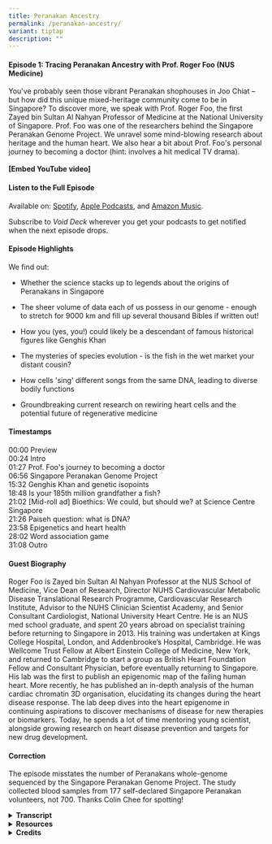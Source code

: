 ```yaml
---
title: Peranakan Ancestry
permalink: /peranakan-ancestry/
variant: tiptap
description: ""
---
```

<h4><strong>Episode 1: Tracing Peranakan Ancestry with Prof. Roger Foo (NUS Medicine)</strong></h4>
<p>You've probably seen those vibrant Peranakan shophouses in Joo Chiat –
but how did this unique mixed-heritage community come to be in Singapore?
To discover more, we speak with Prof. Roger Foo, the first Zayed bin Sultan
Al Nahyan Professor of Medicine at the National University of Singapore.
Prof. Foo was one of the researchers behind the Singapore Peranakan Genome
Project. We unravel some mind-blowing research about heritage and the human
heart. We also hear a bit about Prof. Foo's personal journey to becoming
a doctor (hint: involves a hit medical TV drama).&nbsp;
<br>
<br><strong>[Embed YouTube video]</strong>
</p>
<h4><strong>Listen to the Full Episode</strong></h4>
<p>Available on: <a href="https://bit.ly/voiddeckspotify" rel="noopener nofollow" target="_blank">Spotify</a>,
<a href="https://bit.ly/voiddeckapplepodcasts" rel="noopener nofollow" target="_blank">Apple Podcasts</a>, and <a href="https://music.amazon.com/podcasts/16e9064d-264a-4182-ab15-756ae9b238cb/void-deck" rel="noopener nofollow" target="_blank">Amazon Music</a>.</p>
<p>Subscribe to <em>Void Deck</em> wherever you get your podcasts to get notified
when the next episode drops.</p>
<h4><strong>Episode Highlights</strong></h4>
<p>We find out:</p>
<ul data-tight="true" class="tight">
<li>
<p>Whether the science stacks up to legends about the origins of Peranakans
in Singapore</p>
</li>
<li>
<p>The sheer volume of data each of us possess in our genome - enough to
stretch for 9000 km and fill up several thousand Bibles if written out!</p>
</li>
<li>
<p>How you (yes, you!) could likely be a descendant of famous historical
figures like Genghis Khan</p>
</li>
<li>
<p>The mysteries of species evolution - is the fish in the wet market your
distant cousin?</p>
</li>
<li>
<p>How cells 'sing' different songs from the same DNA, leading to diverse
bodily functions</p>
</li>
<li>
<p>Groundbreaking current research on rewiring heart cells and the potential
future of regenerative medicine</p>
</li>
</ul>
<h4><strong>Timestamps</strong></h4>
<p>00:00 Preview
<br>00:24 Intro
<br>01:27 Prof. Foo's journey to becoming a doctor
<br>06:56 Singapore Peranakan Genome Project
<br>15:32 Genghis Khan and genetic isopoints
<br>18:48 Is your 185th million grandfather a fish?
<br>21:02 [Mid-roll ad] Bioethics: We could, but should we? at Science Centre
Singapore
<br>21:26 Paiseh question: what is DNA?
<br>23:58 Epigenetics and heart health
<br>28:02 Word association game
<br>31:08 Outro</p>
<h4><strong>Guest Biography</strong></h4>
<p>Roger Foo is Zayed bin Sultan Al Nahyan Professor at the NUS School of
Medicine, Vice Dean of Research, Director NUHS Cardiovascular Metabolic
Disease Translational Research Programme, Cardiovascular Research Institute,
Advisor to the NUHS Clinician Scientist Academy, and Senior Consultant
Cardiologist, National University Heart Centre. He is an NUS med school
graduate, and spent 20 years abroad on specialist training before returning
to Singapore in 2013. His training was undertaken at Kings College Hospital,
London, and Addenbrooke’s Hospital, Cambridge. He was Wellcome Trust Fellow
at Albert Einstein College of Medicine, New York, and returned to Cambridge
to start a group as British Heart Foundation Fellow and Consultant Physician,
before eventually returning to Singapore. His lab was the first to publish
an epigenomic map of the failing human heart. More recently, he has published
an in-depth analysis of the human cardiac chromatin 3D organisation, elucidating
its changes during the heart disease response. The lab deep dives into
the heart epigenome in continuing aspirations to discover mechanisms of
disease for new therapies or biomarkers. Today, he spends a lot of time
mentoring young scientist, alongside growing research on heart disease
prevention and targets for new drug development.</p>
<h4><strong>Correction</strong></h4>
<p>The episode misstates the number of Peranakans whole-genome sequenced
by the Singapore Peranakan Genome Project. The study collected blood samples
from 177 self-declared Singapore Peranakan volunteers, not 700. Thanks
Colin Chee for spotting!</p>
<div data-type="detailGroup" class="isomer-accordion isomer-accordion-white">
<details class="isomer-details">
<summary><strong>Transcript</strong>
</summary>
<div data-type="detailsContent" class="isomer-details-content">
<p>
<br><em>This transcript has been lightly edited for readability. </em>
<br>
<br><strong>Rishii </strong>Whoa!</p>
<p><strong>Jacy </strong>That is mindblowing.&nbsp;</p>
<p><strong>Rishii </strong>So<strong> </strong>you're saying that everyone,
okay, not everyone, but a lot of the people who are listening to this podcast
are probably related to Genghis Khan. <em>[Editor's note: </em><a href="https://www.sciencedirect.com/science/article/pii/S0002929707605874" rel="noopener nofollow" target="_blank">A 2003 study</a><em> estimated that 16 million men were likely descended from Genghis Khan.]</em>
</p>
<p><strong>Prof. Foo </strong>Yeah, it's true. Yes, because if you can say
that Genghis Khan has a descendant today, then he must be an ancestor to
everybody today, if he has passed the [<a href="https://www.scientificamerican.com/article/humans-are-all-more-closely-related-than-we-commonly-think/" rel="noopener nofollow" target="_blank">genetic isopoint</a>].
<br>
<br>[Upbeat electronica music playing]</p>
<p><strong>Rishii </strong>Hey there, welcome to <em>Void Deck</em>, a casual
science podcast brought to you by Science Centre Singapore. We bring science
out of the labs and put scientists in singlets. Each episode, we sit back
with a local science changemaker and ask all the questions that you are
too paiseh to ask. I'm your host Rishii, and today we're joined by my colleague
Jacy, a science educator at the centre.</p>
<p><strong>Jacy </strong>Hi everyone.</p>
<p><strong>Rishii </strong>Hi Jacy, and today's episode is on tracing Peranakan
ancestry. You've probably seen those vibrant Peranakan shophouses in Joo
Chiat, but how did this unique community come to be in Singapore? To discover
more, we speak with Prof. Roger Foo, the first Zayed bin Sultan Al Nahyan
Professor of Medicine at the National University of Singapore.</p>
<p><strong>Jacy</strong> If you enjoy our content, hit the follow button and
show us some love with a five-star rating. Thanks for tuning in and exploring
the universe from the heartlands.</p>
<p><strong>Rishii </strong>Welcome, Prof Foo, to the podcast.</p>
<p><strong>Prof. Foo </strong>Thanks a lot, Rishii. Thanks for having me.</p>
<p><strong>Rishii </strong>Okay, so Prof, maybe we could start with just
learning more about yourself. So as a child, did you always want to be
a doctor?</p>
<p><strong>Prof. Foo </strong>So Rishii, this takes back quite a lot of years.
I would have to say that it wasn't all that clear. I lived in a HDB flat
and there was a really famous GP at the bottom of our block and my parents
were in great adoration of him. And every time that we went to see him
for our family health and so on, there was always a comment that, wow,
this guy is doing great work. So yeah, I guess it developed kind of from
there. So I worked hard, studied hard and got into medical school.</p>
<p><strong>Rishii </strong>Oh, okay. Okay. Wow. I mean, I guess we should
thank that GP that played such an inspiring role. Can I check with you,
if I’m right, you are a senior cardiologist consultant. So what made you
choose this path?</p>
<p><strong>Prof. Foo </strong>So Rishii, that one's also not too difficult.
When we were in med school, there were a few of us put together in something
known as anatomy dissection table. This is the part where we do dissection
over a human body. And the group of us were really fascinated with the
heart and we drove each other into the craziness about hearts, always.</p>
<p>Then going further, when we started seeing patients using the stethoscope,
that's also the thing that is most used by cardiologists, listening to
heart sounds. And then came the interpretation of ECGs. So at every step
of the way, there was always intrigue, at least for me in my mind, about
cardiology and how the heart functions. So it was quite clear that I would
take up that route of cardiology.</p>
<p><strong>Rishii </strong>Oh, wow. I just want to go back to the part where
you just casually mentioned dissection of the human body. So what was that
like, you know, the first time? Was it queasy?</p>
<p><strong>Prof. Foo </strong>Yeah, Rishii. Okay, so it really is interesting.
The word is cadaver, right? So these are bodies that have been donated
for the education and training of doctors. They got us into a room. At
that time, this is how it happens. All 300, I think, of us students, first
day at the dissection hall, we put our hands on each of our cadavers. Ten
of us share one. And then we do a swearing. Today we have a white coat
ceremony for incoming medical students.</p>
<p>In those days, the white coat was in this cadaver room. And then the smell
of formalin just hits you. Even today, if I were to smell it, it's something
that you will never forget.</p>
<p><strong>Rishii </strong>Wow. It's like an initiation ceremony of sorts.
We understand that you were a huge fan of <em>Grey’s Anatomy</em> when you
were growing up. I think a lot of people listening to this were probably,
maybe, a big fan of it as well. So was it anything like the TV show?</p>
<p><strong>Prof. Foo </strong>The ER or the A&amp;E in the UK really was
like that. On one of my first weeks being on call in King's College, London,
this is in the depths of South London, there were gunshot wounds that were
coming in. There were broken legs. There were drunkards that were punching
doctors. I got kicked and punched before. So it really is <em>Grey's Anatomy</em>.</p>
<p>And also having to familiarise myself with all the slang terms for different
types of drugs because here we only read it in textbooks and we don't get
exposed to it. And we don't even have, lesser knowledge, know how to treat
patients that come in with drug overdose. But there it's like bread and
butter. And if you know London, South London in the days of the 1990s really
was quite dark still. So it was quite an initiation.</p>
<p><strong>Rishii </strong>Wow, that sounds like chaos. You should have your
own <em>Grey's Anatomy</em> show. But you were saying that it was really
intense and you had to deal with gunshot wounds and all of that. This was
really in the early stages of your career. How did you even get through
the day without just being traumatised?</p>
<p><strong>Prof. Foo </strong>Oh, I was very traumatised. I mean, to be fair,
Singaporean right, Chinese boy in a very comfortable, sheltered society
of Singapore being now exposed to all this kind of horror that I'm describing
to you, which was very real, I have to say, to remind you, it was really
quite bad. On the weekends, like Saturdays and Friday evenings, ambulances
will basically rove around that area to pick up drunkards from the street
and bring them in.</p>
<p>And sometimes they are so over the hill that you don't even know what's
the cause for their unconsciousness, etc. It can be really quite hairy
and bad. I remember times when I would just run to the toilet and close
the door. Oh my God, even bringing that up now. Just for a few minutes
to chill myself in that room, in that small toilet room. But I mean, we
go past it.</p>
<p>It was interesting because I got to see another side of the world, I guess,
or of life, right? And also got to interact with all sorts of different
people of different walks of life.</p>
<p><strong>Rishii </strong>Wow, I wasn't expecting that level of intensity.
This sounds a lot worse than the TV show itself. But thank you so much
for sharing that. I think that's very exciting from our point of view.
But like you said, it was deeply traumatising as well at that time.</p>
<p>Moving on to a later stage in your career, you've also took part in many
interesting projects. And one of it would be the Singapore Peranakan Genome
Project. Could you tell us more about that and what exactly is this project
about?</p>
<p><strong>Prof. Foo </strong>Yeah, sure, Rishii. So that was the nice part
about coming back to work in Singapore because about the year 2012-2013
when I came back, it really was boom time for genomics. And here in Singapore,
there was so much resource that was being poured in. That was the key reason
why I realised I cannot not come back to Singapore now. This is a huge
opportunity. So the Peranakan project was conceived on the back of the
Singapore Genome Project.</p>
<p>So the government has put aside money. In fact, today it's still doing
it to sequence the population. So there are many people who maybe some
of you listening have already been whole genome sequence. In fact, I invite
you to go for your whole genome sequence if you like. There is a population
level sequencing project. And at that time, I mentioned to your colleague
Jacy here that there was a scientist in our institute whose expertise is
on this topic called genetic admixture.</p>
<p>So he was very keen to study the genetics of each person and look for
the mixture of ancestry. And he's from China and he's trained in the US.
And he's at that time fairly unfamiliar with Singapore, but familiar enough
to have tasted Peranakan food and realised there's this really interesting
culture. So he reached out to me.</p>
<p>I mean, we work in the same building and he asked if we would like to
carry out Peranakan project on the back of the population sequencing project.
So we managed to persuade the leaders of the population project to give
us a thousand samples to sequence Peranakans. So we ended up sequencing
700* Peranakan and studying the genetic admixture. <em>[Correction: </em>
<a href="https://doi.org/10.1093/molbev/msab187" rel="noopener nofollow" target="_blank">the study</a><em> collected blood samples from 177, not 700, self-declared Singapore Peranakan volunteers.]</em>
</p>
<p><strong>Jacy </strong>Wow, that's so cool. So maybe for the laypeople
who don't really know so much about DNA and sequencing, could you explain
a bit about what exactly is admixture?</p>
<p><strong>Prof. Foo </strong>Okay, nice Jacy. So the DNA is taken out of,
well in this case, we take it out of the blood. So we extract the blood
from these volunteers, participants, subjects, and then we isolate and
harvest the DNA out. And we, actually it's just biochemistry. It's put
into a sequencing machine and the sequencing machine reads the genetic
output, the genome of the individual.</p>
<p><strong>Jacy</strong> So something like deciphering a recipe in a sense.</p>
<p><strong>Prof. Foo </strong>Yeah, absolutely. So in each one of us, we
are made up of millions and gazillions of cells and the cells each contain
blueprint, which is our DNA.</p>
<p><strong>Rishii </strong>How do you even like read these results? Is it
like very technical or like it just tells you like, 20% Malay, 50% Chinese?
Does the system break it down in such layman terms or is it very technical?</p>
<p><strong>Prof. Foo </strong>No, no, actually it's very simple. There are
four bases that are called nucleic acids also in our DNA system. It's exactly
the same DNA that all living things are made of. So like plants, insects,
the whole world, right? Bacteria, every living thing has DNA. And the DNA
is made up of four bases or nucleic acids in different or in fermentation
and sequence, hence sequencing the term.</p>
<p>And the way that it's sequenced comes out telling you which base is in
which position. And if you wanted to, it's possible to take that result
and print it out into an encyclopaedia of yourself. Oh, wow. So for example,
if you went to the Wellcome Trust Museum in London, there is in a cupboard
the whole genome of a human being.</p>
<p>So that human being gave his blood and had himself sequenced and now it's
printed out into something like 50 volumes of his genome. So if you open
each book, 50 volumes of them, right, you will see the letters ACGT representing
the four bases. And of course, it's like hieroglyphics, right? You are
reading A, C, G, T, G, G, T, T, G, A, C, G.</p>
<p>So it's basically a long string of letters. I am told that statistically,
if you stretch out the letters, it will run for 9000 kilometres. And if
we think that there are 3 billion bases per genome, then that's several
thousand Bibles. So that's your fifty volumes.</p>
<p><strong>Rishii </strong>And that's just one person. One person's genome.</p>
<p><strong>Jacy </strong>That is a lot of information.</p>
<p><strong>Rishii </strong>To fill up a library.&nbsp;</p>
<p><strong>Jacy </strong>Yes. So I assume that in this project you took all
this information from different people and then you compared them and then
you found more about their heritage and their ancestry. So going back to
the Peranakan Genome Project, how did you manage to convince the Peranakans
to participate? What made them want to donate their blood and DNA for this?</p>
<p><strong>Prof. Foo </strong>Oh yeah, Jacy, that part is really fun. So
the Peranakan people in Singapore are a very tight-knit community and we,
or somehow or other, we know of a few Peranakan friends who are quite prominent
in that community. I suppose I can mention his name. One of them is Peter
Lee, who is very prominent in even hosting some TV shows around histories
around this area, right? Southeast Asian history.</p>
<p><strong>Prof. Foo </strong>So it wasn't hard before someone like Peter
Lee and a few of the others floated this project up to the community and
they gathered around it with great force, all wanting to participate and
contribute their DNA.</p>
<p><strong>Jacy </strong>Wow, that's nice. They must be very proud of their
heritage.</p>
<p><strong>Prof. Foo </strong>Yeah, you're right. They are. I mean, they're
also very keen to find out about this kind of ancestry questions.</p>
<p><strong>Jacy </strong>So tapping on that, how did they respond to the
results of the research?</p>
<p><strong>Prof. Foo </strong>Yeah, it's interesting. So I better be careful
what I say.<strong> </strong>A lot of them were interested to know whether
there really is so-called Malay ancestry in their genetics. There's always
this, they are much better at telling this story themselves. I mean, I'm
not Peranakan myself. There's always this legend that there was a Chinese
princess that came from China and from her, with the local Malay leaders,
gave rise to the Peranakan that we have now today.</p>
<p>There's also another legend that a lot the Chinese merchants that came
from China hooked up with local indigenous ladies and then had the Peranakan
culture and so on. So I think in a way, the genetic experiment or project,
I guess, revealed some of these.</p>
<p>If you believe the science that came out of it, which we do, of course,
then it's saying that there really is Malay ancestry in Peranakan quite
clearly, quite distinctly.</p>
<p><strong>Rishii </strong>So based on your study, which legend do you think
corresponds to your results the most?</p>
<p><strong>Prof. Foo </strong>The one that involves a female Malay ancestor.
So the research reveals, and it's published and peer-reviewed, etc., reveals
that about six to nine generations ago, a Malay female ancestor exists
in this Peranakan people. But don't forget that this was taking the bloods
of individuals that are self-declaring as Peranakans.</p>
<p>So it's really more, at the end of the day, a lot of this is an agreement
that this is more cultural than a hard and fast rule. You can't say you
are not Peranakan because you don't have this. Because a lot of them are
practising Peranakans today culturally. But in the general analysis of
the entire 700* people <em>[correction: <a href="https://doi.org/10.1093/molbev/msab187" rel="noopener nofollow" target="_blank">177 people</a>]</em>,
most of them have 5% amount of Malay ancestry in genetics in their genome.</p>
<p>Which is more than you would find in a person who is self-declared as
a Chinese, like myself, for example.</p>
<p><strong>Rishii </strong>Oh, that's interesting.</p>
<p><strong>Prof. Foo</strong> So for myself, which is, I would say I'm fully
Chinese because I don't practise Peranakan culture, etc., my genetics does
not show any Malay ancestry.</p>
<p><strong>Rishii </strong>I used to have a dream where if I could trace
back my ancestry, I was hoping to be related to some South Indian king,
or some royalty. Would you be able to actually trace it back to a single
person?</p>
<p><strong>Prof. Foo </strong>Well, so, Rishii, you probably are a descendant
of Kublai Khan and Genghis Khan. <em>[Editor's note: </em><a href="https://www.sciencedirect.com/science/article/pii/S0002929707605874" rel="noopener nofollow" target="_blank">A 2003 study</a><em> estimated that 16 million men were likely descended from Genghis Khan.] </em>So
there are people who --</p>
<p><strong>Rishii </strong>--That's pretty cool.</p>
<p><strong>Prof. Foo </strong>I think all of us are, so that's the sad thing
too. So there is a line of research that is looking exactly at evolution
and evolutionary genetics. So start from this point. Each one of us have
two parents, right? And the two parents have two parents and so on. So
two to the power of N.</p>
<p>And if you build up the pedigree going backwards, you end up with millions
of people as being your ancestors to which you are a descendant. But the
reality is that it wasn't so many people that lived during that time. There
is a lot of people that occupy more than one position in that tree. So
it's more a web than a tree.</p>
<p><strong>Rishii </strong>Okay. I see that's an interesting way to put it,
like a web.</p>
<p><strong>Prof. Foo </strong>So in this web, if you go back enough times,
there's such a thing known as a <a href="https://www.scientificamerican.com/article/humans-are-all-more-closely-related-than-we-commonly-think/" rel="noopener nofollow" target="_blank">genetic isopoint</a> where
everybody that lived in that year, if they have descendants living today,
they would be the ancestor of everybody today.</p>
<p><strong>Jacy </strong>Whoa, that is mind-blowing.</p>
<p><strong>Rishii </strong>So you're saying that everyone, okay, not everyone,
but a lot of the people who are listening to this podcast are probably
related to Genghis Khan.</p>
<p><strong>Prof. Foo </strong>Yeah, it's true. Yes, because if you can say
that Genghis Khan has a descendant today, then he must be an ancestor to
everybody today, if he has passed that [<a href="https://www.scientificamerican.com/article/humans-are-all-more-closely-related-than-we-commonly-think/" rel="noopener nofollow" target="_blank">genetic isopoint</a>].</p>
<p><strong>Rishii </strong>Whoa, okay. That's a fact that I'm going to use
as any icebreaker now that I'm a descendant of Genghis Khan. But that's
so interesting, right? I don't think we've looked at ancestry that way,
at least for a layman like me. We always thought, everyone's different
roots and different people, but if we go down that route, it's a web and
it's all just linked to a few people.</p>
<p><strong>Jacy </strong>Yes, it means all of us are actually related and
connected to one another.</p>
<p><strong>Prof. Foo </strong>Yes, absolutely. That is exactly the point,
that there is sufficient inbreeding, if you look at it at a very high level.&nbsp;</p>
<p><strong>Rishii </strong>Wow, okay. Maybe we'll not dwell too much into
that. I do not want to ruin any relationships.</p>
<p><strong>Prof. Foo </strong>But also the point that there are many of us
who share ancestors that we are not even aware of. I think that's the most
important thing that comes out of this.</p>
<p><strong>Rishii </strong>So if you really put in effort to do research
and samples, you can actually find a lot of similarities.</p>
<p><strong>Prof. Foo </strong>A really good one is in the UK, because in
the UK, the royal family line, they really know who each king and queen
descended from. They can trace the ancestry, at least in the royal line,
all the way up to, let's say, Edward I and so on. If Edward I, and he does
have ancestors in the royal family today, or descendants in the royal family
today, he's actually the ancestor of everybody living in England today.&nbsp;</p>
<p><strong>Rishii </strong>Whoa. That's pretty insane. Okay, that seems similar
to what you referenced, a Richard Dawkins quote on another podcast, Third
Spacing, about how our 185th million grandfather was a fish. So, ah, the
fish in the market my cousins, Prof? I wonder.</p>
<p><strong>Prof. Foo </strong>It's a very different looking fish. Okay, please
do look up Richard Dawkins' book. I mean, it's fascinating. I think it
really helps you to rethink life altogether. And it's true, if you think
that, okay, so the analogy he uses, and here I'm just reconfiguring what
he actually says. Okay, so it's not my own thinking. If you put the photograph
of your father, and then your father's father, and his father, and his
father, and line it all the way back.</p>
<p>And if you go back to that generation I described to you, it's actually
the picture of a fish. And then if you go back even further, I mean, it
depends on how far you want to go, then it's a single cell, for example,
you know, the beginning of life.</p>
<p><strong>Rishii </strong>Right. So, in a sense, it's like a fish when humans
were not around.</p>
<p><strong>Prof. Foo </strong>Yeah, exactly. So, the idea is that it's very
hard to say when species started. Because the transition is, it's so hard
to think of this in the evolutionary time frame. Okay. And that's where
our human brain maybe cannot even think of it. Right. I mean, even in our
human life, I mean, when did you stop being a teenager and becoming an
adult? It's a gradual process. Right. That happens, right?</p>
<p><strong>Prof. Foo </strong>And that's the same when homo sapiens became
homo sapiens, and before it was a species before that. And the thing that
I find it hard to square up even is that species can only breed to give
its own species. Right. So, how does a new species come out of that? So,
these are really tough questions to get over in the mind, but it's just
explained by this very gradual process over evolutionary time.</p>
<p><strong>Rishii </strong>I mean, I guess that's the mysteries of the world,
right? Like we'll never figure out, like, just when we think we have all
the answers, the questions change.&nbsp;</p>
<p><strong>Jacy </strong>Yes.<strong> </strong>That is the beauty of science.</p>
<p>[Synthesizer music plays]</p>
<p><strong>Rishii </strong>Hello there, it's time for the mid-roll ad. You're
probably listening to this on the MRT with headphones or maybe out loud.
Have you ever thought about the DNA that encodes the shape of your ears?
Did you know that the University of Pittsburgh scientists found out that
49 genes contribute to earlobe attachment? Head down to the Science Centre
Singapore to learn more weird facts about DNA and the human body.&nbsp;</p>
<p><strong>Rishii </strong>I am here to ask all the paiseh questions as I
promised at the start of this show. So, what exactly is DNA? For those
who have been listening to this podcast up till this moment and they're
like, why is this guy talking about DNA? What exactly is DNA?</p>
<p><strong>Prof. Foo </strong>What do you think Jacy? What should we say?</p>
<p><strong>Rishii </strong>Help me out here.</p>
<p><strong>Prof. Foo </strong>It's the thing that I mentioned about the four
bases or the four nucleic acids, A, C, G and T. These are the four letters
of life. And if you take out the DNA and sequence it, it literally is the
four letters in the different sequence. And every cell in our body has
that blueprint of those letters. So, every cell has the same sequence.</p>
<p><strong>Rishii </strong>So, essentially, it is what makes us, us, in the
most abstract way possible that I can put it.</p>
<p><strong>Jacy </strong>So, it's like a code in a sense where we have all
these four letters and they are arranged in different orders and then different
orders of the letters will give us a different code. And then the code
will determine different characteristics that we have or different features.
For example, like the proteins in our body, the colour of our eyes, the
colour of our hair, something like that.</p>
<p><strong>Prof. Foo </strong>We mentioned that every cell has the same DNA
code. So, that's like the blueprint. And the blueprint, as what Jacy says,
gives rise to all the ways in which the cells function. And actually, if
you want to take one more step further, the interesting thing in recent
years is the discovery that different cells function differently even though
they have the same blueprint.</p>
<p>So, a brain cell in the same person, a brain cell and his lung cell and
his heart cell and liver cell all have the same blueprint, the same DNA
code. But they do different things and they function differently. The brain
cell functions differently from the liver cell.</p>
<p><strong>Rishii </strong>Is that because there are different parts of the
body?</p>
<p><strong>Prof. Foo </strong>No. So, really, at the end of the day, it turns
out that the code is just a blueprint and different parts of the code are
being used in different cells. So, it's like an analogy I've used. It's
like a songbook. Every cell has exactly the same songbook, that's their
blueprint, but different songs are being sung from that songbook.</p>
<p><strong>Rishii </strong>Right. So, they're just using the notes differently
in a sense. Exactly. Okay. I think that's a nice way to put it.</p>
<p><strong>Prof. Foo </strong>So, because the different notes are being used,
then they are carrying out the function so differently. And when we move
into a disease from health, then some of these songs become out of tune.</p>
<p><strong>Rishii </strong>Oh, okay.</p>
<p><strong>Jacy </strong>So, I think what you're referring to is your research
on epigenetics, if I'm not wrong. So, Prof just gave us a very good analogy
about what epigenetics is. And I believe he's referring to his research
on how the epigenetics affects heart health and also heart disease. So,
maybe you can tell us a bit about that.</p>
<p><strong>Prof. Foo </strong>Yeah, Jacy, thanks. So, it's also around
<a href="https://www.nobelprize.org/prizes/medicine/2012/press-release/" rel="noopener nofollow" target="_blank">Nobel Prize winning stuff</a>that came out 20 years ago when they discovered
that the way that different parts of the genome is being used is based
on certain modification and features that drive how the genome is used
in each cell type.</p>
<p>And so much to a point where if you can rewire some of these modifications,
you can actually make the cell change and behave differently. So, to give
a more concrete analogy, if you take liver cell and you grow it on a plate
and allowed it to divide, it will always divide into more liver cells because
the code is hardwired there. So, only the songs of a liver cell will sing.</p>
<p>But if you find a way to rewire the genome and make it sing different
songs, you can actually turn the liver cell into a heart cell. And that
was <a href="https://www.nobelprize.org/prizes/medicine/2012/press-release/" rel="noopener nofollow" target="_blank">the groundbreaking Nobel Prize 20 years ago</a>.
So, with that knowledge, everyone has gone hunting for the rewiring processes.</p>
<p>And the thinking is that in our context of the heart, if the songs are
going out of tune, can we find specific ways to retune it so that the wires
are back into health? Okay. And that's the epigenetic research that we're
working on. Wow.</p>
<p><strong>Jacy </strong>So, if you compare it, maybe go back to the analogy
of a songbook, there are little markers to tell the cell which pages to
read from. So, if you were to find out which markers are marking the pages,
and then maybe you can tweak them a bit, then maybe we have the possibility
of helping to reduce the risk of certain diseases like heart disease.</p>
<p><strong>Prof. Foo </strong>Exactly. Yeah, very nicely put to Jacy. So,
for example, in the case of the heart, when we have heart attack, the heart
muscle dies, right? The cells die. And it gets replaced by these things
called fibroblasts. They're all scarring cells, scar cells. So, these guys
came up, not my lab, but some other lab showed that you can actually put
in these rewiring factors and rewire so that the scar cells turn into heart
cells.</p>
<p><strong>Rishii </strong>So, completely changing them.</p>
<p><strong>Prof. Foo </strong>And making them behave differently altogether.
So, if you think that scar cells, you don't want them, you should get them
back to heart cells, you can actually change the cause of heart failure
completely. So, this has worked seemingly in mouse. We also see it in our
own hands using those rewiring factors. And I think there are people in
the world who are trying to ultimately bring it to clinic one day.</p>
<p><strong>Rishii </strong>So, you're kind of reversing damages to the heart
that was previously thought, this is a permanent damage. After a few heart
attacks, your heart is pretty weak and there's nothing that we can do except
just take good care of it. But now you can actually rewire it to be back
to how it was.</p>
<p><strong>Prof. Foo </strong>Yeah, so good that you are saying it like that,
Rishii. Definitely spot on.</p>
<p><strong>Rishii </strong>Oh, okay, great. I learned something today.</p>
<p><strong>Jacy </strong>Yes, because I think usually if I understand correctly,
after a heart attack, there will be scar tissue on the wall of the heart.
Then that interferes somewhat with the pumping of the heart. And then that
will contribute or lead to heart failure, which for now, I think can only
be managed by good lifestyle control medications. So, this is really some
groundbreaking research. If we really can reverse these changes, I think
we can provide people a new lease of life.</p>
<p><strong>Prof. Foo </strong>Yes, absolutely, Jacy. I mean, that's the whole
space of regenerative medicine as well, to get organs to repair themselves,
especially organs like the heart that are not reparative.</p>
<p><strong>Rishii </strong>We would now like to play some games with you.
Word association game. So, basically, we will be asking you certain words
in quickfire. And we just want to see what comes to your mind first. First
word is health.</p>
<p><strong>Prof. Foo </strong>Disease.</p>
<p><strong>Rishii </strong>Disease. Why is that the first thing that comes
to your mind?</p>
<p><strong>Prof. Foo </strong>Well, that's the opposite, right? So, people
are healthy, but they become diseased. We want to convert them back to
health. At the moment in my head, this is the juxtaposition I keep thinking
about.</p>
<p><strong>Rishii </strong>Apple.&nbsp;</p>
<p><strong>Prof. Foo </strong>Orange.</p>
<p><strong>Rishii </strong>So, it's going with opposite fruits now.</p>
<p><strong>Prof. Foo </strong>It's better than saying doctor, right? Apple
a day keeps the doctor away.</p>
<p><strong>Rishii </strong>Cliché, I see. Heart.</p>
<p><strong>Prof. Foo </strong>Lung.&nbsp;</p>
<p><strong>Rishii </strong>Oh, why would that come up?&nbsp;</p>
<p><strong>Prof. Foo </strong>So, in our research space, very often, heart
research institutes are set together with heart and lung institutes.</p>
<p><strong>Rishii </strong>Right. Is there some correlation?</p>
<p><strong>Prof. Foo </strong>Maybe it's just organs in the chest.&nbsp;</p>
<p><strong>Rishii </strong>Right. They're like cousins. Okay. Bloodline.</p>
<p><strong>Prof. Foo </strong>Oh, vikings. How come I'm thinking of the word
vikings?&nbsp;</p>
<p><strong>Rishii </strong>Was it a show? &nbsp;</p>
<p><strong>Prof. Foo </strong>Could well be. So, the way that blood is so
gory and the Vikings are fighting people. And then there's always this
talk about ancestry. My knowledge about ancestry is very British and European
based. And it always dates to the Vikings.</p>
<p><strong>Rishii </strong>For me, bloodline would have been like <em>Game of Thrones</em> because
they're always talking about ancestry and who has the right to sit on the
throne. Yes.</p>
<p><strong>Jacy </strong>It's always associated with royalty in pop culture
for some reason.</p>
<p><strong>Rishii </strong>Right. And pure blood. But good to know what shows
you like, Prof.&nbsp;</p>
<p>Peranakan.</p>
<p><strong>Prof. Foo </strong>What's that? What? Buah keluak.</p>
<p><strong>Rishii </strong>Oh, that's the dish.</p>
<p><strong>Prof. Foo </strong>Yeah. It uses a nut.</p>
<p><strong>Rishii </strong>Yes. And actually the nut is like a bit toxic
or something, right? It's true.</p>
<p><strong>Prof. Foo </strong>And they need to soak it for the longest of
time to then actually cook it. Right. Right. There's some really special
technique that goes into cooking that dish.</p>
<p><strong>Rishii </strong>Did you have a lot of it during the research phase?</p>
<p><strong>Prof. Foo </strong>Yeah. Probably too much.</p>
<p><strong>Jacy </strong><em>Gattaca</em>? Is it <em>Gattaca</em>?</p>
<p><strong>Prof. Foo </strong>Oh yeah, that's the amazing sci-fi show that
quite a number of us talk about from time to time. There was a moment in
time when we were crafting the first heart disease project. A lot of the
projects in our clinical space always come with abbreviations. The one
that I'm now running together with team is called Project RESET. There's
always a name to it. They wanted to use “Gattaca” as a name because it
was very DNA-based. I've not actually watched the movie myself but it sounds
really interesting.</p>
<p><strong>Rishii </strong>It's a movie, like an old movie?</p>
<p><strong>Prof. Foo </strong>Science fiction movie where people came in
and they could buy their DNA. They can exchange their DNA from a window
like in the bank teller.</p>
<p><strong>Rishii </strong>Wow, okay I need to check this out.</p>
<p><strong>Rishii </strong>Thank you so much, Prof, for joining us today.
I think we had a lot of fun learning about our ancestry, your Peranakan
Genome Project. I think my biggest takeaway was that I'm either linked
to a fish or to Genghis Khan. What about you, Jacy?</p>
<p><strong>Jacy </strong>Wow, it was absolutely mind-blowing to hear that.
But it was also super fascinating to hear about all your research on heart
health and about the prospect of regenerative medicine and how the different
markers can help different cells to perform different roles. It's really
exciting research.</p>
<p><strong>Prof. Foo </strong>Very nice, Jacy. Very nice, Rishii. Thanks
for giving the chance at this.</p>
<p><strong>Rishii </strong>Thank you, Prof, and thanks everyone for listening.
So subscribe to <em>Void Deck</em> to be the first to know when new geeky
episodes about science in Singapore are released. You can stay updated
with Prof Roger Foo's work by following <a href="http://foo-lab.sg" rel="noopener noreferrer nofollow" target="_blank">foo-lab.sg</a>.</p>
<p><strong>Jacy </strong>Are you over 40 years old? Consider joining Project
RESET, a nationwide heart health study. Gain insights into your metabolism,
heart and liver health, and find out how you can lower your risk of cardiovascular
diseases like heart attack and stroke. If you're under 40, encourage your
parents to sign up. It's a chance for them to advance medical science while
learning more about their own health.</p>
<p><strong>Rishii </strong>Can't wait for the next episode or curious to
learn more about DNA and the human body? Come down to Science Centre Singapore
to visit our revamped exhibit on bioethics and learn more about the science
of ageing at Dialogue with Time with your parents and grandparents. See
you in the next episode!</p>
<p><strong>Jacy </strong>Thank you!</p>
</div>
</details>
<details class="isomer-details">
<summary><strong>Resources</strong>
</summary>
<div data-type="detailsContent" class="isomer-details-content">
<p>Wu, D., Li, P.Y., Pan, B., Tiang, Z., Dou, J., et al. Genetic Admixture
in the Culturally Unique Peranakan Chinese Population in Southeast Asia,
Molecular Biology and Evolution 38:4463-4474 (2021)
<br><a href="https://academic.oup.com/mbe/article/38/10/4463/6307269" rel="noopener noreferrer nofollow" target="_blank">https://academic.oup.com/mbe/article/38/10/4463/6307269</a>&nbsp;</p>
<p>A*STAR Research: Unravelling the ancestry of a unique community
<br><a href="https://academic.oup.com/mbe/article/38/10/4463/6307269" rel="noopener noreferrer nofollow" target="_blank">https://research.a-star.edu.sg/articles/highlights/unravelling-the-ancestry-of-a-unique-community/</a>
</p>
<p>A*STAR News: Genomic Analysis Of Peranakan Chinese Reveals Insight Into
Ancestry
<br><a href="https://academic.oup.com/mbe/article/38/10/4463/6307269" rel="noopener noreferrer nofollow" target="_blank">https://www.a-star.edu.sg/News/astarNews/news/press-releases/genomic-analysis-of-peranakan-chinese-reveals-insight-into-ancestry</a>&nbsp;</p>
<p>"Genes of Myths and Legends" by Dawn Marie Lee in <em>THE PERANAKAN </em>Magazine
<br><a href="https://academic.oup.com/mbe/article/38/10/4463/6307269" rel="noopener noreferrer nofollow" target="_blank">https://www.peranakan.org.sg/wp-content/uploads/pdf-light-viewer/770-pdfs/page-00032.pdf</a>
</p>
<p>PRECISE-SG100K
<br><a href="https://academic.oup.com/mbe/article/38/10/4463/6307269" rel="noopener noreferrer nofollow" target="_blank">https://www.npm.sg/partners/precise-sg100k/</a>
</p>
<p>Wellcome Collection's Library of the Human Genome
<br><a href="https://academic.oup.com/mbe/article/38/10/4463/6307269" rel="noopener noreferrer nofollow" target="_blank">https://wellcomecollection.org/articles/the-key-to-memory--write-it-down</a>
</p>
<p>Zerjal, T., Xue, Y., Bertorelle, G., Wells, R. S., Bao, W., Zhu, S., Qamar,
R., Ayub, Q., Mohyuddin, A., Fu, S., Li, P., Yuldasheva, N., Ruzibakiev,
R., Xu, J., Shu, Q., Du, R., Yang, H., Hurles, M. E., Robinson, E., … Tyler-Smith,
C. (2003). The genetic legacy of the Mongols. <em>The American Journal of Human Genetics</em>,
72(3), 717–721.
<br><a href="https://academic.oup.com/mbe/article/38/10/4463/6307269" rel="noopener noreferrer nofollow" target="_blank">https://doi.org/10.1086/367774</a>
</p>
<p>
<br>Third Spacing Episode 69: What is it like being a clinician scientist?
<a href="https://academic.oup.com/mbe/article/38/10/4463/6307269" rel="noopener noreferrer nofollow" target="_blank">https://open.spotify.com/episode/34nzeJwVjNPgycpOvnVOHl?si=CTBXyTaIRniV5iVeXURe-g&amp;nd=1&amp;dlsi=d2c1dd7c0dad442c</a>
</p>
<p>The Nobel Prize in Physiology or Medicine 2004
<br><a href="https://academic.oup.com/mbe/article/38/10/4463/6307269" rel="noopener noreferrer nofollow" target="_blank">https://www.nobelprize.org/prizes/medicine/2004/7438-the-nobel-prize-in-physiology-or-medicine-2004-2004-5/</a>&nbsp;</p>
<p>Prof. Foo's Website
<br><a href="https://academic.oup.com/mbe/article/38/10/4463/6307269" rel="noopener noreferrer nofollow" target="_blank">https://www.foo-lab.sg/</a>
</p>
<p>Project RESET
<br><a href="https://academic.oup.com/mbe/article/38/10/4463/6307269" rel="noopener noreferrer nofollow" target="_blank">https://www.foo-lab.sg/project-reset</a>
</p>
<p>Want to learn more about the human body? Check out the following exhibitions
at Science Centre Singapore and get your tickets at <a href="https://academic.oup.com/mbe/article/38/10/4463/6307269" rel="noopener noreferrer nofollow" target="_blank">https://www.gevme.com/scsonlinetickets</a>:</p>
<p>Bioethics: We Could, But Should We?
<br><a href="https://academic.oup.com/mbe/article/38/10/4463/6307269" rel="noopener noreferrer nofollow" target="_blank">https://www.science.edu.sg/whats-on/exhibitions/bioethics-exhibition</a>
</p>
<p>Dialogue with Time - Embrace Aging
<br><a href="https://academic.oup.com/mbe/article/38/10/4463/6307269" rel="noopener noreferrer nofollow" target="_blank">https://www.science.edu.sg/whats-on/exhibitions/dialogue-with-time-embrace-ageing</a>
</p>
</div>
</details>
<details class="isomer-details">
<summary><strong>Credits</strong>
</summary>
<div data-type="detailsContent" class="isomer-details-content">
<p>This episode of <em>Void Deck</em> was hosted by Rishii Vijayahkumar and
Jacy Mok. Scripting, writing, sound engineering, and outreach was done
by Jamie Uy. Additional production help was provided by Lydia Konig and
Joyce Sia. The episode graphics were designed by Jansen Michelle and podcast
cover art illustrated by Vikki Li Qi. The background music "Data Flow"
and "Spatial" was created by Fugu Vibes. Special thanks to Prof. Foo for
coming on the show.</p>
</div>
</details>
</div>
<p></p>